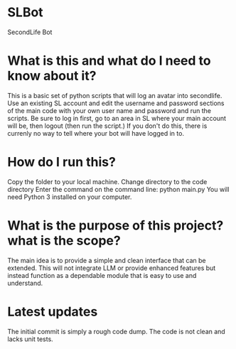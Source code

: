 # SLBot
 SecondLife Bot 
 
# What is this and what do I need to know about it?
 This is a basic set of python scripts that will log an avatar into secondlife. 
 Use an existing SL account and edit the username and password sections of the main code 
 with your own user name and password and run the scripts. Be sure to log in first, go 
 to an area in SL where your main account will be, then logout (then run the script.) 
 If you don't do this, there is currenly no way to tell where your bot will have
 logged in to.

# How do I run this?
 Copy the folder to your local machine. 
 Change directory to the code directory 
 Enter the command on the command line: 
 python main.py 
 You will need Python 3 installed on your computer.
 
# What is the purpose of this project? what is the scope? 
 The main idea is to provide a simple and clean interface that 
 can be extended. This will not integrate LLM or provide enhanced features
 but instead function as a dependable module that is easy to use and understand.

# Latest updates 
 The initial commit is simply a rough code dump.
 The code is not clean and lacks unit tests. 
 
 
